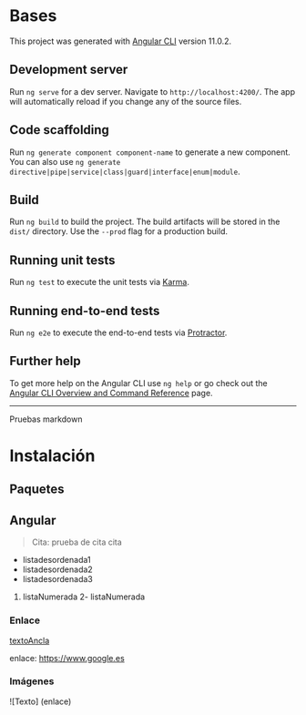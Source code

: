 # Bases

This project was generated with [Angular CLI](https://github.com/angular/angular-cli) version 11.0.2.

## Development server

Run `ng serve` for a dev server. Navigate to `http://localhost:4200/`. The app will automatically reload if you change any of the source files.

## Code scaffolding

Run `ng generate component component-name` to generate a new component. You can also use `ng generate directive|pipe|service|class|guard|interface|enum|module`.

## Build

Run `ng build` to build the project. The build artifacts will be stored in the `dist/` directory. Use the `--prod` flag for a production build.

## Running unit tests

Run `ng test` to execute the unit tests via [Karma](https://karma-runner.github.io).

## Running end-to-end tests

Run `ng e2e` to execute the end-to-end tests via [Protractor](http://www.protractortest.org/).

## Further help

To get more help on the Angular CLI use `ng help` or go check out the [Angular CLI Overview and Command Reference](https://angular.io/cli) page.

---

Pruebas markdown

# **Instalación**

## Paquetes

## Angular

>Cita: prueba de cita
> cita

- listadesordenada1
- listadesordenada2
- listadesordenada3

1. listaNumerada
2- listaNumerada

### Enlace

[textoAncla](htts://www.google.es)

enlace: <https://www.google.es>

### Imágenes
![Texto] (enlace)
